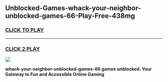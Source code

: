 
## Unblocked-Games-whack-your-neighbor-unblocked-games-66-Play-Free-438mg
<h3>
<a href="https://premium76.site?title=whack-your-neighbor-unblocked-games-66&ref=20A">CLICK TO PLAY</a></h3>
<hr>

<h3>
<a href="https://premium76.site?title=whack-your-neighbor-unblocked-games-66&ref=20A">CLICK 2 PLAY</a>
  
</h3>

<a href="https://premium76.site?title=whack-your-neighbor-unblocked-games-66&ref=20A"><img src="https://clearcache.store/games.png"></a>


**whack-your-neighbor-unblocked-games-66 games unblocked: Your Gateway to Fun and Accessible Online Gaming**

